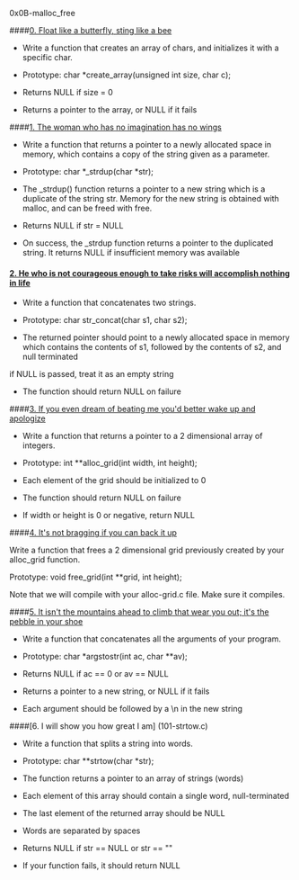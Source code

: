 0x0B-malloc_free
		

####[0. Float like a butterfly, sting like a bee](0-create_array.c)

		



		

- Write a function that creates an array of chars, and initializes it with a specific char.

		



		

- Prototype: char *create_array(unsigned int size, char c);

		

- Returns NULL if size = 0

		

- Returns a pointer to the array, or NULL if it fails

		



		

####[1. The woman who has no imagination has no wings](1-strdup.c)

		



		

- Write a function that returns a pointer to a newly allocated space in memory, which contains a copy of the string given as a parameter.

		



		

- Prototype: char *_strdup(char *str);

		

- The _strdup() function returns a pointer to a new string which is a duplicate of the string str. Memory for the new string is obtained with malloc, and can be freed with free.

		

- Returns NULL if str = NULL

		

- On success, the _strdup function returns a pointer to the duplicated string. It returns NULL if insufficient memory was available

		



		

#### [2. He who is not courageous enough to take risks will accomplish nothing in life](2-str_concat.c)

		



		

- Write a function that concatenates two strings.

		



		

- Prototype: char str_concat(char s1, char s2);

		

- The returned pointer should point to a newly allocated space in memory which contains the contents of s1, followed by the contents of s2, and null terminated

		

if NULL is passed, treat it as an empty string

		

- The function should return NULL on failure

		



		

####[3. If you even dream of beating me you'd better wake up and apologize](3-alloc_grid.c)

		



		

- Write a function that returns a pointer to a 2 dimensional array of integers.

		



		

- Prototype: int **alloc_grid(int width, int height);

		

- Each element of the grid should be initialized to 0

		

- The function should return NULL on failure

		

- If width or height is 0 or negative, return NULL

		



		

####[4. It's not bragging if you can back it up](4-free_grid.c)

		



		

Write a function that frees a 2 dimensional grid previously created by your alloc_grid function.

		



		

Prototype: void free_grid(int **grid, int height);

		

Note that we will compile with your alloc-grid.c file. Make sure it compiles.

		



		

####[5. It isn't the mountains ahead to climb that wear you out; it's the pebble in your shoe](100-argstostr.c)

		



		

- Write a function that concatenates all the arguments of your program.

		



		

- Prototype: char *argstostr(int ac, char **av);

		

- Returns NULL if ac == 0 or av == NULL

		

- Returns a pointer to a new string, or NULL if it fails

		

- Each argument should be followed by a \n in the new string  

		



		

####[6. I will show you how great I am] (101-strtow.c)

		



		

- Write a function that splits a string into words.

		



		

- Prototype: char **strtow(char *str);

		

- The function returns a pointer to an array of strings (words)

		

- Each element of this array should contain a single word, null-terminated

		

- The last element of the returned array should be NULL

		

- Words are separated by spaces

		

- Returns NULL if str == NULL or str == ""

		

- If your function fails, it should return NULL


